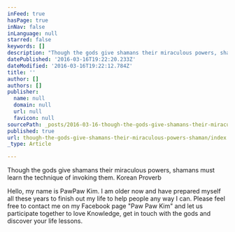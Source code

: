 ```yaml
---
inFeed: true
hasPage: true
inNav: false
inLanguage: null
starred: false
keywords: []
description: "Though the gods give shamans their miraculous powers, shamans must learn the technique of invoking them. \_Korean Proverb"
datePublished: '2016-03-16T19:22:20.233Z'
dateModified: '2016-03-16T19:22:12.784Z'
title: ''
author: []
authors: []
publisher:
  name: null
  domain: null
  url: null
  favicon: null
sourcePath: _posts/2016-03-16-though-the-gods-give-shamans-their-miraculous-powers-shaman.md
published: true
url: though-the-gods-give-shamans-their-miraculous-powers-shaman/index.html
_type: Article

---
```

Though the gods give shamans their miraculous powers, shamans must learn the technique of invoking them.  Korean Proverb

Hello, my name is PawPaw Kim. I am older now and have prepared myself all these years to finish out my life to help people any way I can. Please feel free to contact me on my Facebook page "Paw Paw Kim" and let us  participate together to love Knowledge, get in touch with the gods and discover your life lessons.